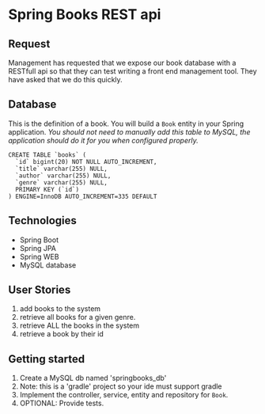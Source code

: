 # Spring Books REST api

## Request
Management has requested that we expose our book database with a RESTfull api so that they can 
test writing a front end management tool. They have asked that we do this quickly.

## Database
This is the definition of a book. You will build a `Book` entity in your Spring application. *You should not need to manually add this table to MySQL, the application should do it for you when configured properly.*

```
CREATE TABLE `books` (
  `id` bigint(20) NOT NULL AUTO_INCREMENT,
  `title` varchar(255) NULL,
  `author` varchar(255) NULL,
  `genre` varchar(255) NULL,
  PRIMARY KEY (`id`)
) ENGINE=InnoDB AUTO_INCREMENT=335 DEFAULT 
```

## Technologies
* Spring Boot
* Spring JPA
* Spring WEB
* MySQL database

## User Stories
1. add books to the system
1. retrieve all books for a given genre.
1. retrieve ALL the books in the system
1. retrieve a book by their id

## Getting started
1. Create a MySQL db named 'springbooks_db'
1. Note: this is a 'gradle' project so your ide must support gradle
1. Implement the controller, service, entity and repository for `Book`.
1. OPTIONAL: Provide tests.
